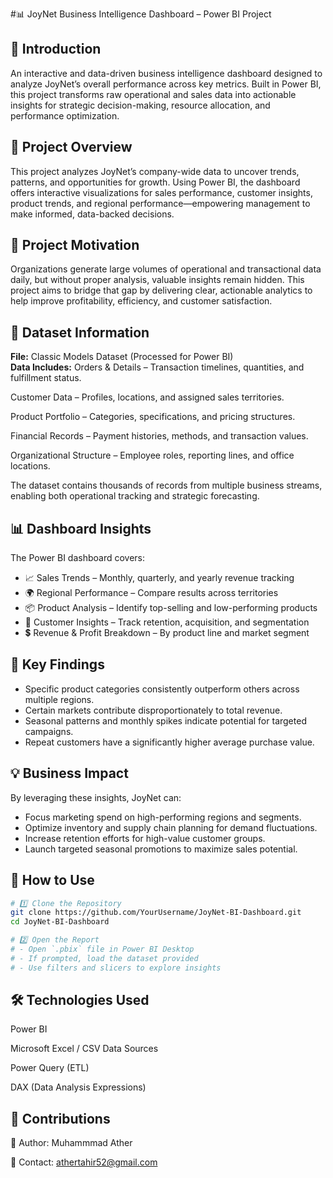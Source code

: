 #📊 JoyNet Business Intelligence Dashboard – Power BI Project

## 📝 Introduction  
An interactive and data-driven business intelligence dashboard designed to analyze JoyNet’s overall performance across key metrics. Built in Power BI, this project transforms raw operational and sales data into actionable insights for strategic decision-making, resource allocation, and performance optimization.

## 📌 Project Overview  
This project analyzes JoyNet’s company-wide data to uncover trends, patterns, and opportunities for growth. Using Power BI, the dashboard offers interactive visualizations for sales performance, customer insights, product trends, and regional performance—empowering management to make informed, data-backed decisions.

## 🎯 Project Motivation  
Organizations generate large volumes of operational and transactional data daily, but without proper analysis, valuable insights remain hidden. This project aims to bridge that gap by delivering clear, actionable analytics to help improve profitability, efficiency, and customer satisfaction.

## 📂 Dataset Information  
**File:** Classic Models Dataset (Processed for Power BI)  
**Data Includes:**
Orders & Details – Transaction timelines, quantities, and fulfillment status.

Customer Data – Profiles, locations, and assigned sales territories.

Product Portfolio – Categories, specifications, and pricing structures.

Financial Records – Payment histories, methods, and transaction values.

Organizational Structure – Employee roles, reporting lines, and office locations.

The dataset contains thousands of records from multiple business streams, enabling both operational tracking and strategic forecasting.

## 📊 Dashboard Insights  
The Power BI dashboard covers:
- 📈 Sales Trends – Monthly, quarterly, and yearly revenue tracking  
- 🌍 Regional Performance – Compare results across territories  
- 📦 Product Analysis – Identify top-selling and low-performing products  
- 👥 Customer Insights – Track retention, acquisition, and segmentation  
- 💲 Revenue & Profit Breakdown – By product line and market segment  

## 📌 Key Findings  
- Specific product categories consistently outperform others across multiple regions.  
- Certain markets contribute disproportionately to total revenue.  
- Seasonal patterns and monthly spikes indicate potential for targeted campaigns.  
- Repeat customers have a significantly higher average purchase value.  

## 💡 Business Impact  
By leveraging these insights, JoyNet can:  
- Focus marketing spend on high-performing regions and segments.  
- Optimize inventory and supply chain planning for demand fluctuations.  
- Increase retention efforts for high-value customer groups.  
- Launch targeted seasonal promotions to maximize sales potential.  

## 🚀 How to Use  
```bash
# 1️⃣ Clone the Repository
git clone https://github.com/YourUsername/JoyNet-BI-Dashboard.git
cd JoyNet-BI-Dashboard

# 2️⃣ Open the Report
# - Open `.pbix` file in Power BI Desktop
# - If prompted, load the dataset provided
# - Use filters and slicers to explore insights
```

## 🛠 Technologies Used

Power BI

Microsoft Excel / CSV Data Sources

Power Query (ETL)

DAX (Data Analysis Expressions)

## 📢 Contributions

👤 Author: Muhammmad Ather

📧 Contact: athertahir52@gmail.com
